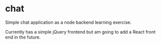 # chat

Simple chat application as a node backend learning exercise.

Currently has a simple jQuery frontend but am going to add a React front end in the future.
